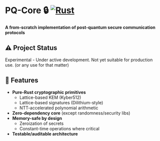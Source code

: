 # PQ-Core 🔒 [![Rust](https://img.shields.io/badge/Rust-1.70+-blue.svg)](https://www.rust-lang.org/)

**A from-scratch implementation of post-quantum secure communication protocols**

## ⚠️ Project Status
Experimental - Under active development. Not yet suitable for production use. (or any use for that matter)

## 🚀 Features
- **Pure-Rust cryptographic primitives**
  - Lattice-based KEM (Kyber512)
  - Lattice-based signatures (Dilithium-style)
  - NTT-accelerated polynomial arithmetic
- **Zero-dependency core** (except randomness/security libs)
- **Memory-safe by design**
  - Zeroization of secrets
  - Constant-time operations where critical
- **Testable/auditable architecture**

